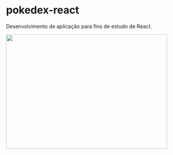 # pokedex-react
Desenvolvimento de aplicação para fins de estudo de React.

<img src="https://github.com/marlonrodler/marlonrodler/pokedex-react/content/pokedex.gif" width="442" height="314">
